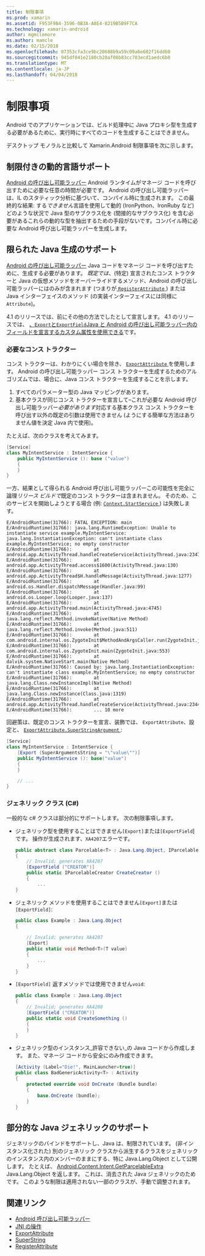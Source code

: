 ```yaml
---
title: 制限事項
ms.prod: xamarin
ms.assetid: F953F9B4-3596-8B3A-A8E4-8219B5B9F7CA
ms.technology: xamarin-android
author: mgmclemore
ms.author: mamcle
ms.date: 02/15/2018
ms.openlocfilehash: 07353cfa3ce9bc20688b9a59c09a6e602f16dd60
ms.sourcegitcommit: 945df041e2180cb20af08b83cc703ecd1aedc6b0
ms.translationtype: MT
ms.contentlocale: ja-JP
ms.lasthandoff: 04/04/2018
---
```

# <a name="limitations"></a>制限事項

Android でのアプリケーションでは、ビルド処理中に Java プロキシ型を生成する必要があるために、実行時にすべてのコードを生成することはできません。

デスクトップ モノラルと比較して Xamarin.Android 制限事項を次に示します。


## <a name="limited-dynamic-language-support"></a>制限付きの動的言語サポート

 [Android の呼び出し可能ラッパー](~/android/platform/java-integration/android-callable-wrappers.md) Android ランタイムがマネージ コードを呼び出すために必要な任意の時間が必要です。 Android の呼び出し可能ラッパーは、IL のスタティック分析に基づいて、コンパイル時に生成されます。 この最終的な結果: する*できません*言語を使用して動的 (IronPython、IronRuby など) どのような状況で Java 型のサブクラス化を (間接的なサブクラス化) を含む必要があるこれらの動的な型を抽出するための手段がないです。コンパイル時に必要な Android 呼び出し可能ラッパーを生成します。


## <a name="limited-java-generation-support"></a>限られた Java 生成のサポート

[Android の呼び出し可能ラッパー](~/android/platform/java-integration/android-callable-wrappers.md) Java コードをマネージ コードを呼び出すために、生成する必要があります。 *既定では*、(特定) 宣言されたコンス トラクターと Java の仮想メソッドをオーバーライドするメソッド、Android の呼び出し可能ラッパーにはのみが含まれます (つまりが[ `RegisterAttribute` ](https://developer.xamarin.com/api/type/Android.Runtime.RegisterAttribute/)) または Java インターフェイスのメソッド (の実装インターフェイスには同様に`Attribute`)。
  
4.1 のリリースでは、前にその他の方法でしたとして宣言します。 4.1 のリリースでは、 [、`Export`と`ExportField`Java と Android の呼び出し可能ラッパー内のフィールドを宣言するカスタム属性を使用できる](~/android/platform/java-integration/working-with-jni.md)です。

### <a name="missing-constructors"></a>必要なコンス トラクター

コンス トラクターは、わかりにくい場合を除き、 [ `ExportAttribute` ](https://developer.xamarin.com/api/type/Java.Interop.ExportAttribute)を使用します。 Android の呼び出し可能ラッパー コンス トラクターを生成するためのアルゴリズムでは、場合に、Java コンス トラクターを生成することを示します。

1. すべてのパラメーター型の Java マッピングがあります。
2. 基本クラスが同じコンス トラクターを宣言して&ndash;これが必要な Android 呼び出し可能ラッパー*必要があります*対応する基本クラス コンス トラクターを呼び出す以外の既定の引数は使用できません (ようにする簡単な方法はありません値を決定 Java 内で使用)。

たとえば、次のクラスを考えてみます。

```csharp
[Service]
class MyIntentService : IntentService {
    public MyIntentService (): base ("value")
    {
    }
}
```

一方、結果として得られる Android 呼び出し可能ラッパーこの可能性を完全に論理*リリース ビルドで*既定のコンス トラクターは含まれません。 そのため、このサービスを開始しようとする場合 (例: [ `Context.StartService` ](https://developer.xamarin.com/api/member/Android.Content.Context.StartService/p/Android.Content.Intent/)) は失敗します。

```shell
E/AndroidRuntime(31766): FATAL EXCEPTION: main
E/AndroidRuntime(31766): java.lang.RuntimeException: Unable to instantiate service example.MyIntentService: java.lang.InstantiationException: can't instantiate class example.MyIntentService; no empty constructor
E/AndroidRuntime(31766):        at android.app.ActivityThread.handleCreateService(ActivityThread.java:2347)
E/AndroidRuntime(31766):        at android.app.ActivityThread.access$1600(ActivityThread.java:130)
E/AndroidRuntime(31766):        at android.app.ActivityThread$H.handleMessage(ActivityThread.java:1277)
E/AndroidRuntime(31766):        at android.os.Handler.dispatchMessage(Handler.java:99)
E/AndroidRuntime(31766):        at android.os.Looper.loop(Looper.java:137)
E/AndroidRuntime(31766):        at android.app.ActivityThread.main(ActivityThread.java:4745)
E/AndroidRuntime(31766):        at java.lang.reflect.Method.invokeNative(Native Method)
E/AndroidRuntime(31766):        at java.lang.reflect.Method.invoke(Method.java:511)
E/AndroidRuntime(31766):        at com.android.internal.os.ZygoteInit$MethodAndArgsCaller.run(ZygoteInit.java:786)
E/AndroidRuntime(31766):        at com.android.internal.os.ZygoteInit.main(ZygoteInit.java:553)
E/AndroidRuntime(31766):        at dalvik.system.NativeStart.main(Native Method)
E/AndroidRuntime(31766): Caused by: java.lang.InstantiationException: can't instantiate class example.MyIntentService; no empty constructor
E/AndroidRuntime(31766):        at java.lang.Class.newInstanceImpl(Native Method)
E/AndroidRuntime(31766):        at java.lang.Class.newInstance(Class.java:1319)
E/AndroidRuntime(31766):        at android.app.ActivityThread.handleCreateService(ActivityThread.java:2344)
E/AndroidRuntime(31766):        ... 10 more
```

回避策は、既定のコンス トラクターを宣言、装飾では、 `ExportAttribute`、設定と、 [ `ExportAttribute.SuperStringArgument` ](https://developer.xamarin.com/api/property/Java.Interop.ExportAttribute.SuperArgumentsString/): 

```csharp
[Service]
class MyIntentService : IntentService {
    [Export (SuperArgumentsString = "\"value\"")]
    public MyIntentService (): base("value")
    {
    }

    // ...
}
```


### <a name="generic-c-classes"></a>ジェネリック クラス (C#)

一般的な c# クラスは部分的にサポートします。 次の制限事項します。


-   ジェネリック型を使用することはできません`[Export]`または`[ExportField`] です。 操作が生成されます、`XA4207`エラーです。

    ```csharp
    public abstract class Parcelable<T> : Java.Lang.Object, IParcelable
    {
        // Invalid; generates XA4207
        [ExportField ("CREATOR")]
        public static IParcelableCreator CreateCreator ()
        {
            ...
    }
    ```

-   ジェネリック メソッドを使用することはできません`[Export]`または`[ExportField]`:

    ```csharp
    public class Example : Java.Lang.Object
    {
        
        // Invalid; generates XA4207
        [Export]
        public static void Method<T>(T value)
        {
            ...
        }
    }
    ```

-   `[ExportField]` 返すメソッドでは使用できません`void`:

    ```csharp
    public class Example : Java.Lang.Object
    {
        // Invalid; generates XA4208
        [ExportField ("CREATOR")]
        public static void CreateSomething ()
        {
        }
    }
    ```

-   ジェネリック型のインスタンス_許容できない_の Java コードから作成します。
    また、マネージ コードから安全にのみ作成できます。

    ```csharp
    [Activity (Label="Die!", MainLauncher=true)]
    public class BadGenericActivity<T> : Activity
    {
        protected override void OnCreate (Bundle bundle)
        {
            base.OnCreate (bundle);
        }
    }
    ```


## <a name="partial-java-generics-support"></a>部分的な Java ジェネリックのサポート

ジェネリックのバインドをサポートし、Java は、制限されています。 (非インスタンス化された) 別のジェネリック クラスから派生するクラスをジェネリックのインスタンス内のメンバーのままにする、特に Java.Lang.Object として公開します。 たとえば、 [Android.Content.Intent.GetParcelableExtra](https://developer.xamarin.com/api/member/Android.Content.Intent.GetParcelableExtra/p/System.String/) Java.Lang.Object を返します。 これは、消去された Java ジェネリックのためです。
このような制限は適用されない一部のクラスが、手動で調整されます。


## <a name="related-links"></a>関連リンク

- [Android 呼び出し可能ラッパー](~/android/platform/java-integration/android-callable-wrappers.md)
- [JNI の操作](~/android/platform/java-integration/working-with-jni.md)
- [ExportAttribute](https://developer.xamarin.com/api/type/Java.Interop.ExportAttribute/)
- [SuperString](https://developer.xamarin.com/api/property/Java.Interop.ExportAttribute.SuperArgumentsString/)
- [RegisterAttribute](https://developer.xamarin.com/api/type/Android.Runtime.RegisterAttribute/)
